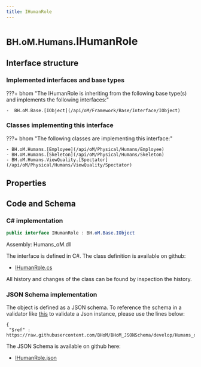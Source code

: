 ```yaml
---
title: IHumanRole
---
```


# <small>BH.oM.Humans.</small>**IHumanRole**



## Interface structure

### Implemented interfaces and base types

???+ bhom "The IHumanRole is inheriting from the following base type(s) and implements the following interfaces:"

    -  BH.oM.Base.[IObject](/api/oM/Framework/Base/Interface/IObject)


### Classes implementing this interface

???+ bhom "The following classes are implementing this interface:"

    - BH.oM.Humans.[Employee](/api/oM/Physical/Humans/Employee)
    - BH.oM.Humans.[Skeleton](/api/oM/Physical/Humans/Skeleton)
    - BH.oM.Humans.ViewQuality.[Spectator](/api/oM/Physical/Humans/ViewQuality/Spectator)


## Properties

## Code and Schema

### C# implementation

``` C# title="C#"
public interface IHumanRole : BH.oM.Base.IObject
```

Assembly: Humans_oM.dll

The interface is defined in C#. The class definition is available on github:

- [IHumanRole.cs](https://github.com/BHoM/BHoM/blob/develop/Humans_oM/Interfaces\IHumanRole.cs)

All history and changes of the class can be found by inspection the history.
### JSON Schema implementation

The object is defined as a JSON schema. To reference the schema in a validator like [this](https://www.jsonschemavalidator.net/) to validate a Json instance, please use the lines below:

``` { .json .copy .select } title="JSON Schema"
{
 "$ref" : https://raw.githubusercontent.com/BHoM/BHoM_JSONSchema/develop/Humans_oM/IHumanRole.json}
```

The JSON Schema is available on github here:

- [IHumanRole.json](https://github.com/BHoM/BHoM_JSONSchema/blob/develop/Humans_oM/IHumanRole.json)
